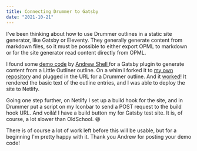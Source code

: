 ```yaml
---
title: Connecting Drummer to Gatsby
date: "2021-10-21"
---
```


I've been thinking about how to use Drummer outlines in a static site generator, like Gatsby or Eleventy. They generally generate content from markdown files, so it must be possible to either export OPML to markdown or for the site generator read content directly from OPML.

I found some <a href="https://github.com/andrewshell/gatsby-demo-opmlnotes">demo code</a> by <a href="https://twitter.com/andrewshell">Andrew Shell </a>for a Gatsby plugin to generate content from a Little Outliner outline. On a whim I forked it to <a href="https://github.com/scotthansonde/gatsby-demo-opmlnotes">my own repository</a> and plugged in the URL for a Drummer outline. And it <a href="https://opmldemo.papascott.de/">worked</a>! It rendered the basic text of the outline entries, and I was able to deploy the site to Netlify.

Going one step further, on Netlify I set up a build hook for the site, and in Drummer put a script on my Iconbar to send a POST request to the build hook URL. And voilà! I have a build button my for Gatsby test site. It is, of course, a lot slower than OldSchool. 😃

There is of course a lot of work left before this will be usable, but for a beginning I'm pretty happy with it. Thank you Andrew for posting your demo code!
